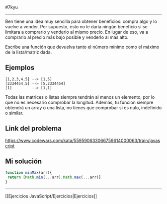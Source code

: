 #7kyu 
___
Ben tiene una idea muy sencilla para obtener beneficios: compra algo y lo vuelve a vender. Por supuesto, esto no le daría ningún beneficio si se limitara a comprarlo y venderlo al mismo precio. En lugar de eso, va a comprarlo al precio más bajo posible y venderlo al más alto.

Escribe una función que devuelva tanto el número mínimo como el máximo de la lista/matriz dada.

## Ejemplos

```
[1,2,3,4,5] --> [1,5]
[2334454,5] --> [5,2334454]
[1]         --> [1,1]
```

Todas las matrices o listas siempre tendrán al menos un elemento, por lo que no es necesario comprobar la longitud. Además, tu función siempre obtendrá un array o una lista, no tienes que comprobar si es nulo, indefinido o similar.

## Link del problema

https://www.codewars.com/kata/559590633066759614000063/train/javascript

## Mi solución

```js
function minMax(arr){
 return [Math.min(...arr),Math.max(...arr)]
}
```

__________

[[Ejercicios JavaScript/Ejercicios|Ejercicios]]